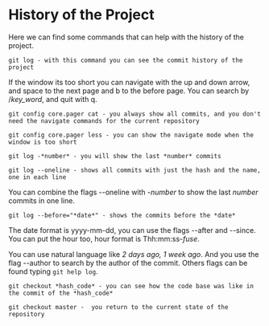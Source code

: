 # History of the Project

Here we can find some commands that can help with the history of the project.

`git log - with this command you can see the commit history of the project`

If the window its too short you can navigate with the up and down arrow, and space to the next page and b to the before page. You can search by /*key_word*, and quit with q.

`git config core.pager cat - you always show all commits, and you don't need the navigate commands for the current repository`

`git config core.pager less - you can show the navigate mode when the window is too short`

`git log -*number* - you will show the last *number* commits`

`git log --oneline - shows all commits with just the hash and the name, one in each line`

You can combine the flags --oneline with -*number* to show the last *number* commits in one line.

`git log --before="*date*" - shows the commits before the *date*`

The date format is yyyy-mm-dd, you can use the flags --after and --since. You can put the hour too, hour format is Thh:mm:ss-*fuse*.

You can use natural language like *2 days ago,* *1 week ago*. And you use the flag --author to search by the author of the commit.
Others flags can be found typing `git help log`.

`git checkout *hash_code* - you can see how the code base was like in the commit of the *hash_code*`

`git checkout master -  you return to the current state of the repository`
